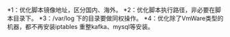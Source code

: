 *1：优化脚本镜像地址，区分国内、海外。
*2：优化脚本执行路径，非必要在脚本目录下。
*3：/var/log 下的目录要做同权操作。
*4：优化除了VmWare类型的机器，都不再安装iptables
重整kafka、mysql等安装。